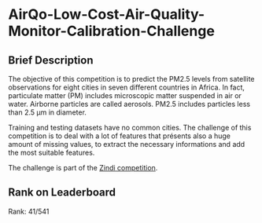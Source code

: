 # AirQo-Low-Cost-Air-Quality-Monitor-Calibration-Challenge
## Brief Description 

The objective of this competition is to predict the PM2.5 levels from satellite observations for eight cities in seven different countries in Africa. In fact, particulate matter (PM) includes microscopic matter suspended in air or water. Airborne particles are called aerosols. PM2.5 includes particles less than 2.5 µm in diameter. 

Training and testing datasets have no common cities. The challenge of this competition is to deal with a lot of features that présents also a huge amount of missing values, to extract the necessary informations and add the most suitable features. 

The challenge is part of the [Zindi competition](https://zindi.africa/competitions/airqo-african-air-quality-prediction-challenge).

## Rank on Leaderboard 
Rank: 41/541 
